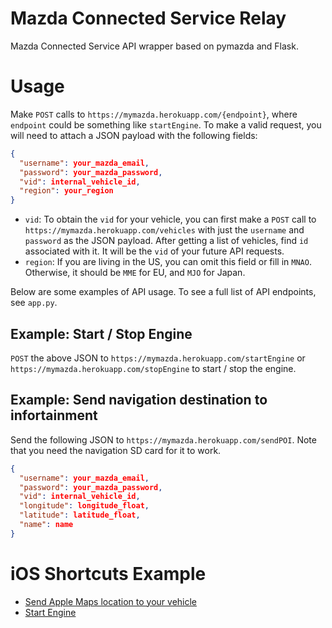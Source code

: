# Mazda Connected Service Relay

Mazda Connected Service API wrapper based on pymazda and Flask.

# Usage

Make `POST` calls to `https://mymazda.herokuapp.com/{endpoint}`, where `endpoint` could be something like `startEngine`. To make a valid request, you will need to attach a JSON payload with the following fields:

```json
{
  "username": your_mazda_email,
  "password": your_mazda_password,
  "vid": internal_vehicle_id,
  "region": your_region
}
```

 - `vid`: To obtain the `vid` for your vehicle, you can first make a `POST` call to `https://mymazda.herokuapp.com/vehicles` with just the `username` and `password` as the JSON payload. After getting a list of vehicles, find `id` associated with it. It will be the `vid` of your future API requests.
 - `region`: If you are living in the US, you can omit this field or fill in `MNAO`. Otherwise, it should be `MME` for EU, and `MJO` for Japan.

Below are some examples of API usage. To see a full list of API endpoints, see `app.py`. 

## Example: Start / Stop Engine

`POST` the above JSON to `https://mymazda.herokuapp.com/startEngine` or `https://mymazda.herokuapp.com/stopEngine` to start / stop the engine.

## Example: Send navigation destination to infortainment

Send the following JSON to `https://mymazda.herokuapp.com/sendPOI`. Note that you need the navigation SD card for it to work.

```json
{
  "username": your_mazda_email,
  "password": your_mazda_password,
  "vid": internal_vehicle_id,
  "longitude": longitude_float,
  "latitude": latitude_float,
  "name": name
}
```

# iOS Shortcuts Example

 - [Send Apple Maps location to your vehicle](https://www.icloud.com/shortcuts/3e6b090e5b3c43968710d5daf6be3fa0)
 - [Start Engine](https://www.icloud.com/shortcuts/3950a9c831cb4f4eb4122863cfe8fa9b)